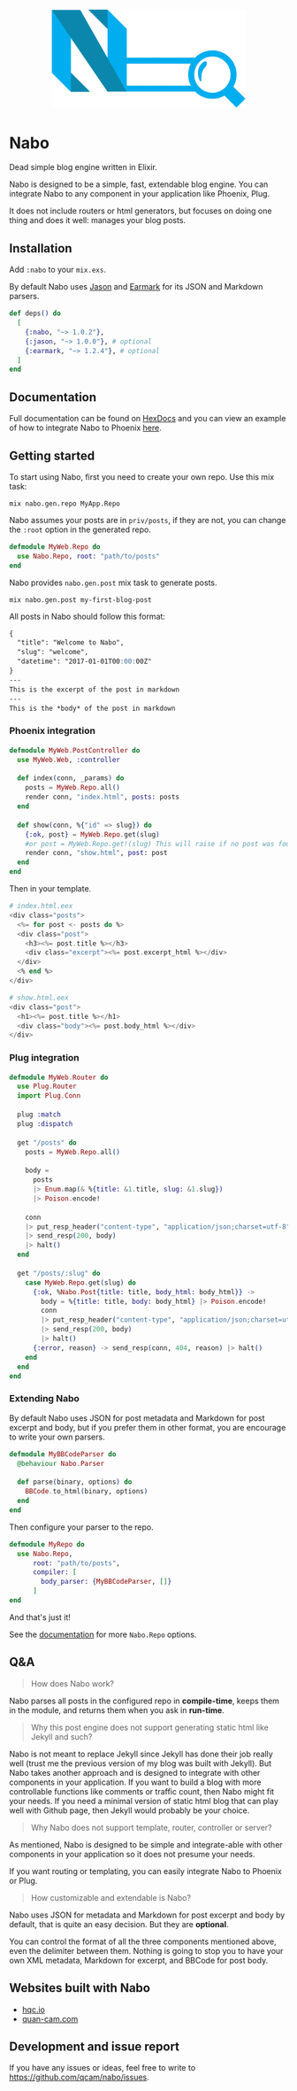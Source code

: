 <h1 align="center"> <br><img src="logo/nabo.gif?raw=true" alt="nabo" width="350"> <br>

# Nabo

Dead simple blog engine written in Elixir.

Nabo is designed to be a simple, fast, extendable blog engine. You can integrate Nabo to any component
in your application like Phoenix, Plug.

It does not include routers or html generators, but focuses on doing one thing and
does it well: manages your blog posts.

## Installation

Add `:nabo` to your `mix.exs`.

By default Nabo uses [Jason](https://github.com/michalmuskala/jason/) and
[Earmark](https://github.com/pragdave/earmark) for its JSON and Markdown
parsers.

```elixir
def deps() do
  [
    {:nabo, "~> 1.0.2"},
    {:jason, "~> 1.0.0"}, # optional
    {:earmark, "~> 1.2.4"}, # optional
  ]
end
```

## Documentation

Full documentation can be found on [HexDocs](https://hexdocs.pm/nabo/) and you can view an example of how to integrate Nabo to Phoenix [here](https://github.com/qcam/nabo_example).

## Getting started

To start using Nabo, first you need to create your own repo. Use this mix task:

```
mix nabo.gen.repo MyApp.Repo
```

Nabo assumes your posts are in `priv/posts`, if they are not, you can change the
`:root` option in the generated repo.

```elixir
defmodule MyWeb.Repo do
  use Nabo.Repo, root: "path/to/posts"
end
```

Nabo provides `nabo.gen.post` mix task to generate posts.

```
mix nabo.gen.post my-first-blog-post
```

All posts in Nabo should follow this format:

```md
{
  "title": "Welcome to Nabo",
  "slug": "welcome",
  "datetime": "2017-01-01T00:00:00Z"
}
---
This is the excerpt of the post in markdown
---
This is the *body* of the post in markdown
```

### Phoenix integration

```elixir
defmodule MyWeb.PostController do
  use MyWeb.Web, :controller

  def index(conn, _params) do
    posts = MyWeb.Repo.all()
    render conn, "index.html", posts: posts
  end

  def show(conn, %{"id" => slug}) do
    {:ok, post} = MyWeb.Repo.get(slug)
    #or post = MyWeb.Repo.get!(slug) This will raise if no post was found
    render conn, "show.html", post: post
  end
end
```

Then in your template.

```elixir
# index.html.eex
<div class="posts">
  <%= for post <- posts do %>
  <div class="post">
    <h3><%= post.title %></h3>
    <div class="excerpt"><%= post.excerpt_html %></div>
  </div>
  <% end %>
</div>
```

```elixir
# show.html.eex
<div class="post">
  <h1><%= post.title %></h1>
  <div class="body"><%= post.body_html %></div>
</div>
```

### Plug integration

```elixir
defmodule MyWeb.Router do
  use Plug.Router
  import Plug.Conn

  plug :match
  plug :dispatch

  get "/posts" do
    posts = MyWeb.Repo.all()

    body =
      posts
      |> Enum.map(& %{title: &1.title, slug: &1.slug})
      |> Poison.encode!

    conn
    |> put_resp_header("content-type", "application/json;charset=utf-8")
    |> send_resp(200, body)
    |> halt()
  end

  get "/posts/:slug" do
    case MyWeb.Repo.get(slug) do
      {:ok, %Nabo.Post{title: title, body_html: body_html}} ->
        body = %{title: title, body: body_html} |> Poison.encode!
        conn
        |> put_resp_header("content-type", "application/json;charset=utf-8")
        |> send_resp(200, body)
        |> halt()
      {:error, reason} -> send_resp(conn, 404, reason) |> halt()
    end
  end
end
```

### Extending Nabo

By default Nabo uses JSON for post metadata and Markdown for post excerpt and
body, but if you prefer them in other format, you are encourage to write your
own parsers.

```elixir
defmodule MyBBCodeParser do
  @behaviour Nabo.Parser

  def parse(binary, options) do
    BBCode.to_html(binary, options)
  end
end
```

Then configure your parser to the repo.

```elixir
defmodule MyRepo do
  use Nabo.Repo,
      root: "path/to/posts",
      compiler: [
        body_parser: {MyBBCodeParser, []}
      ]
end
```

And that's just it!

See the [documentation](https://hexdocs.pm/nabo) for more `Nabo.Repo` options.

## Q&A

> How does Nabo work?

Nabo parses all posts in the configured repo in **compile-time**, keeps them in the module, and returns
them when you ask in **run-time**.

> Why this post engine does not support generating static html like Jekyll and
> such?

Nabo is not meant to replace Jekyll since Jekyll has done their job really well
(trust me the previous version of my blog was built with Jekyll). But Nabo takes
another approach and is designed to integrate with other components in your
application. If you want to build a blog with more controllable functions like
comments or traffic count, then Nabo might fit your needs. If you need a minimal
version of static html blog that can play well with Github page, then Jekyll
would probably be your choice.

> Why Nabo does not support template, router, controller or server?

As mentioned, Nabo is designed to be simple and integrate-able with other
components in your application so it does not presume your needs.

If you want routing or templating, you can easily integrate Nabo to Phoenix
or Plug.

> How customizable and extendable is Nabo?

Nabo uses JSON for metadata and Markdown for post excerpt and body by default,
that is quite an easy decision. But they are **optional**.

You can control the format of all the three components mentioned above, even the
delimiter between them. Nothing is going to stop you to have your own XML metadata,
Markdown for excerpt, and BBCode for post body.

## Websites built with Nabo

* [hqc.io](https://hqc.io)
* [quan-cam.com](https://quan-cam.com)

## Development and issue report

If you have any issues or ideas, feel free to write to https://github.com/qcam/nabo/issues.
